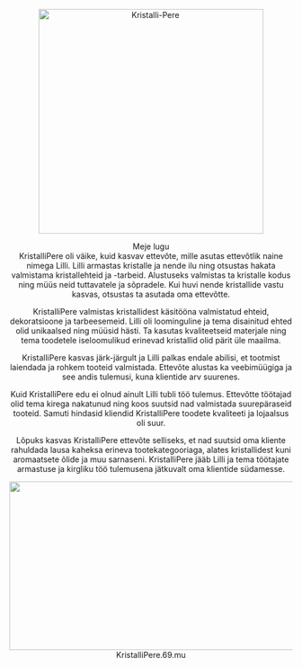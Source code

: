<p align="center">
    <img width="400" src="https://dl3.pushbulletusercontent.com/3amRff0cud3FpijZfjybMeRoTiKfHUqs/pere%20lol.png" alt="Kristalli-Pere">
</p>

<div align="center">Meje lugu
<div align="center">KristalliPere oli väike, kuid kasvav ettevõte, mille asutas ettevõtlik naine nimega Lilli. Lilli armastas kristalle ja nende ilu ning otsustas hakata valmistama kristallehteid ja -tarbeid. Alustuseks valmistas ta kristalle kodus ning müüs neid tuttavatele ja sõpradele. Kui huvi nende kristallide vastu kasvas, otsustas ta asutada oma ettevõtte.

KristalliPere valmistas kristallidest käsitööna valmistatud ehteid, dekoratsioone ja tarbeesemeid. Lilli oli loominguline ja tema disainitud ehted olid unikaalsed ning müüsid hästi. Ta kasutas kvaliteetseid materjale ning tema toodetele iseloomulikud erinevad kristallid olid pärit üle maailma.

KristalliPere kasvas järk-järgult ja Lilli palkas endale abilisi, et tootmist laiendada ja rohkem tooteid valmistada. Ettevõte alustas ka veebimüügiga ja see andis tulemusi, kuna klientide arv suurenes.

Kuid KristalliPere edu ei olnud ainult Lilli tubli töö tulemus. Ettevõtte töötajad olid tema kirega nakatunud ning koos suutsid nad valmistada suurepäraseid tooteid. Samuti hindasid kliendid KristalliPere toodete kvaliteeti ja lojaalsus oli suur.

Lõpuks kasvas KristalliPere ettevõte selliseks, et nad suutsid oma kliente rahuldada lausa kaheksa erineva tootekategooriaga, alates kristallidest kuni aromaatsete õlide ja muu sarnaseni. KristalliPere jääb Lilli ja tema töötajate armastuse ja kirgliku töö tulemusena jätkuvalt oma klientide südamesse.




<div align="center"><img loading="lazy" width="580" height="300" src="https://dl3.pushbulletusercontent.com/BwCWjor8xILjm1YGanekq5MeXCkjR3Xn/kristalli%20pere2.png" alt="" class="wp-image-672">



<div align="center">KristalliPere.69.mu
